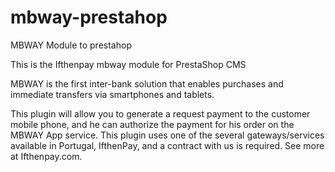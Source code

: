 # mbway-prestahop
MBWAY Module to prestahop

This is the Ifthenpay mbway module for PrestaShop CMS

MBWAY is the first inter-bank solution that enables purchases and immediate transfers via smartphones and tablets.

This plugin will allow you to generate a request payment to the customer mobile phone, and he can authorize the payment for his order on the MBWAY App service. This plugin uses one of the several gateways/services available in Portugal, IfthenPay, and a contract with us is required. See more at Ifthenpay.com.
